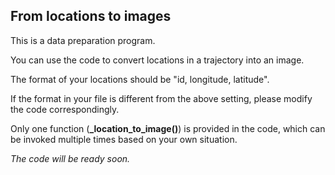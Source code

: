 ## From locations to images

This is a data preparation program.

You can use the code to convert locations in a trajectory into an image.

The format of your locations should be "id, longitude, latitude".

If the format in your file is different from the above setting, please modify the code correspondingly.

Only one function (**_location_to_image()**) is provided in the code, which can be invoked multiple times based on your own situation.

*The code will be ready soon.*